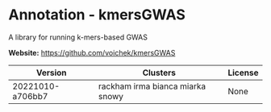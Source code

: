 # Annotation - kmersGWAS

A library for running k-mers-based GWAS



**Website:** <https://github.com/voichek/kmersGWAS>

| Version | Clusters | License |
| ------- | -------- | ------- |
| 20221010-a706bb7 | rackham irma bianca miarka snowy | None |
